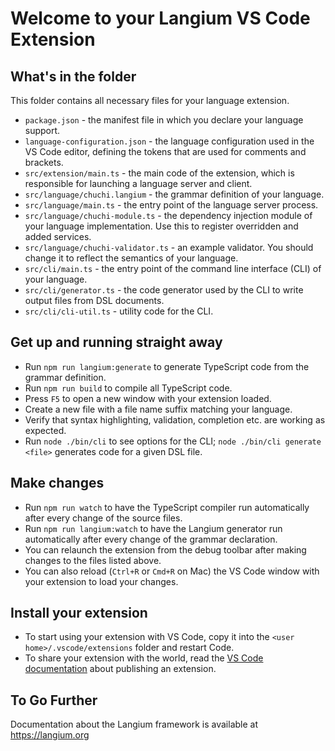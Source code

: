 # Welcome to your Langium VS Code Extension

## What's in the folder

This folder contains all necessary files for your language extension.

- `package.json` - the manifest file in which you declare your language support.
- `language-configuration.json` - the language configuration used in the VS Code editor, defining the tokens that are used for comments and brackets.
- `src/extension/main.ts` - the main code of the extension, which is responsible for launching a language server and client.
- `src/language/chuchi.langium` - the grammar definition of your language.
- `src/language/main.ts` - the entry point of the language server process.
- `src/language/chuchi-module.ts` - the dependency injection module of your language implementation. Use this to register overridden and added services.
- `src/language/chuchi-validator.ts` - an example validator. You should change it to reflect the semantics of your language.
- `src/cli/main.ts` - the entry point of the command line interface (CLI) of your language.
- `src/cli/generator.ts` - the code generator used by the CLI to write output files from DSL documents.
- `src/cli/cli-util.ts` - utility code for the CLI.

## Get up and running straight away

- Run `npm run langium:generate` to generate TypeScript code from the grammar definition.
- Run `npm run build` to compile all TypeScript code.
- Press `F5` to open a new window with your extension loaded.
- Create a new file with a file name suffix matching your language.
- Verify that syntax highlighting, validation, completion etc. are working as expected.
- Run `node ./bin/cli` to see options for the CLI; `node ./bin/cli generate <file>` generates code for a given DSL file.

## Make changes

- Run `npm run watch` to have the TypeScript compiler run automatically after every change of the source files.
- Run `npm run langium:watch` to have the Langium generator run automatically after every change of the grammar declaration.
- You can relaunch the extension from the debug toolbar after making changes to the files listed above.
- You can also reload (`Ctrl+R` or `Cmd+R` on Mac) the VS Code window with your extension to load your changes.

## Install your extension

- To start using your extension with VS Code, copy it into the `<user home>/.vscode/extensions` folder and restart Code.
- To share your extension with the world, read the [VS Code documentation](https://code.visualstudio.com/api/working-with-extensions/publishing-extension) about publishing an extension.

## To Go Further

Documentation about the Langium framework is available at https://langium.org
